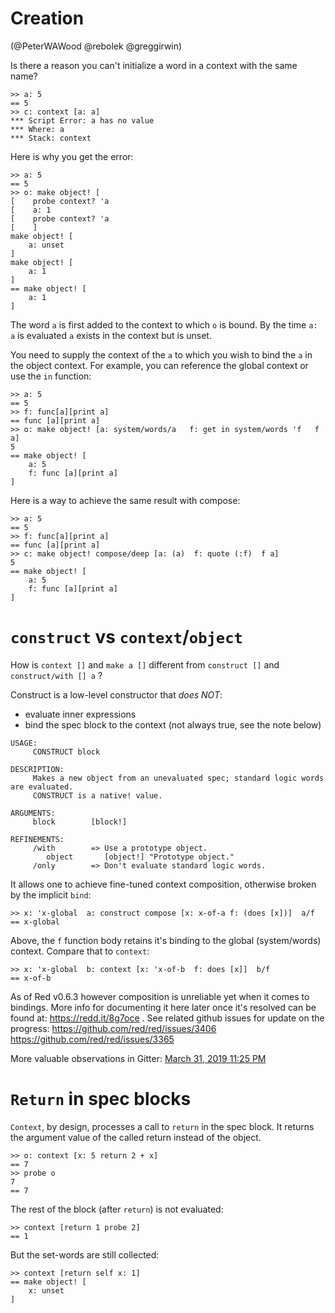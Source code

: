 # Creation

(@PeterWAWood @rebolek @greggirwin)

Is there a reason you can't initialize a word in a context with the same name?

```red
>> a: 5
== 5
>> c: context [a: a]
*** Script Error: a has no value
*** Where: a
*** Stack: context
```

Here is why you get the error:

```red
>> a: 5
== 5
>> o: make object! [
[    probe context? 'a
[    a: 1
[    probe context? 'a
[    ]
make object! [
    a: unset
]
make object! [
    a: 1
]
== make object! [
    a: 1
]
```

The word `a` is first added to the context to which `o` is bound. By the time `a: a` is evaluated `a` exists in the context but is unset.

You need to supply the context of the `a` to which you wish to bind the `a` in the object context. For example, you can reference the global context or use the `in` function:

```red
>> a: 5
== 5
>> f: func[a][print a]
== func [a][print a]
>> o: make object! [a: system/words/a   f: get in system/words 'f   f a]
5
== make object! [
    a: 5
    f: func [a][print a]
]
```

Here is a way to achieve the same result with compose:

```red
>> a: 5
== 5
>> f: func[a][print a]
== func [a][print a]
>> c: make object! compose/deep [a: (a)  f: quote (:f)  f a]
5
== make object! [
    a: 5
    f: func [a][print a]
]
```

# `construct` vs `context`/`object`

How is `context []` and `make a []` different from `construct []` and `construct/with [] a` ?

Construct is a low-level constructor that *does NOT*:
- evaluate inner expressions
- bind the spec block to the context (not always true, see the note below)


```red
USAGE:
     CONSTRUCT block

DESCRIPTION: 
     Makes a new object from an unevaluated spec; standard logic words are evaluated. 
     CONSTRUCT is a native! value.

ARGUMENTS:
     block        [block!] 

REFINEMENTS:
     /with        => Use a prototype object.
        object       [object!] "Prototype object."
     /only        => Don't evaluate standard logic words.
```

It allows one to achieve fine-tuned context composition, otherwise broken by the implicit `bind`:
```red
>> x: 'x-global  a: construct compose [x: x-of-a f: (does [x])]  a/f
== x-global
```
Above, the `f` function body retains it's binding to the global (system/words) context. Compare that to `context`:
```red
>> x: 'x-global  b: context [x: 'x-of-b  f: does [x]]  b/f
== x-of-b
```

As of Red v0.6.3 however composition is unreliable yet when it comes to bindings. More info for documenting it here later once it's resolved can be found at: https://redd.it/8g7oce . See related github issues for update on the progress: https://github.com/red/red/issues/3406 https://github.com/red/red/issues/3365

More valuable observations in Gitter: [March 31, 2019 11:25 PM](https://gitter.im/red/red?at=5ca12229f851ee043d3cc415)


# `Return` in spec blocks

`Context`, by design, processes a call to `return` in the spec block. It returns the argument value of the called return instead of the object.

```red
>> o: context [x: 5 return 2 + x]
== 7
>> probe o
7
== 7
```

The rest of the block (after `return`) is not evaluated:
```red
>> context [return 1 probe 2]
== 1
```

But the set-words are still collected:
```red
>> context [return self x: 1]
== make object! [
    x: unset
]
```